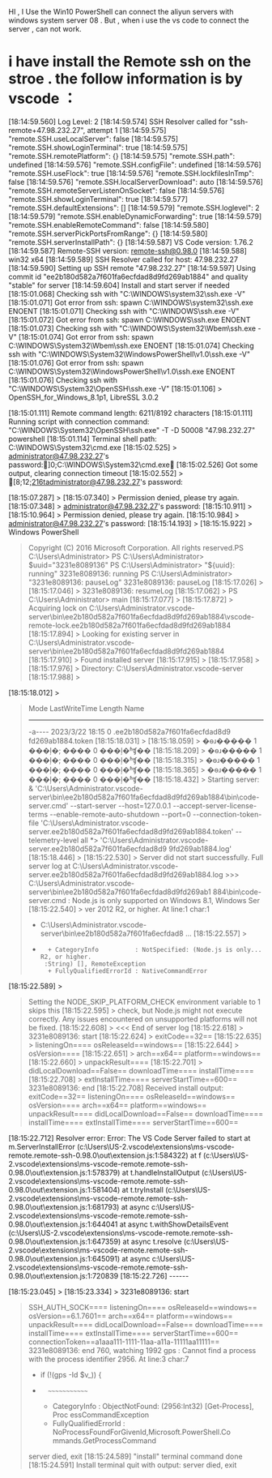 HI , I Use the Win10 PowerShell can connect the aliyun servers with windows system server 08 .
But , when i use the vs code to connect the server , can not work.

i have install the Remote ssh on the stroe . 
the follow information is by vscode ：
=================================================


[18:14:59.560] Log Level: 2
[18:14:59.574] SSH Resolver called for "ssh-remote+47.98.232.27", attempt 1
[18:14:59.575] "remote.SSH.useLocalServer": false
[18:14:59.575] "remote.SSH.showLoginTerminal": true
[18:14:59.575] "remote.SSH.remotePlatform": {}
[18:14:59.575] "remote.SSH.path": undefined
[18:14:59.576] "remote.SSH.configFile": undefined
[18:14:59.576] "remote.SSH.useFlock": true
[18:14:59.576] "remote.SSH.lockfilesInTmp": false
[18:14:59.576] "remote.SSH.localServerDownload": auto
[18:14:59.576] "remote.SSH.remoteServerListenOnSocket": false
[18:14:59.576] "remote.SSH.showLoginTerminal": true
[18:14:59.577] "remote.SSH.defaultExtensions": []
[18:14:59.579] "remote.SSH.loglevel": 2
[18:14:59.579] "remote.SSH.enableDynamicForwarding": true
[18:14:59.579] "remote.SSH.enableRemoteCommand": false
[18:14:59.580] "remote.SSH.serverPickPortsFromRange": {}
[18:14:59.580] "remote.SSH.serverInstallPath": {}
[18:14:59.587] VS Code version: 1.76.2
[18:14:59.587] Remote-SSH version: remote-ssh@0.98.0
[18:14:59.588] win32 x64
[18:14:59.589] SSH Resolver called for host: 47.98.232.27
[18:14:59.590] Setting up SSH remote "47.98.232.27"
[18:14:59.597] Using commit id "ee2b180d582a7f601fa6ecfdad8d9fd269ab1884" and quality "stable" for server
[18:14:59.604] Install and start server if needed
[18:15:01.068] Checking ssh with "C:\WINDOWS\system32\ssh.exe -V"
[18:15:01.071] Got error from ssh: spawn C:\WINDOWS\system32\ssh.exe ENOENT
[18:15:01.071] Checking ssh with "C:\WINDOWS\ssh.exe -V"
[18:15:01.072] Got error from ssh: spawn C:\WINDOWS\ssh.exe ENOENT
[18:15:01.073] Checking ssh with "C:\WINDOWS\System32\Wbem\ssh.exe -V"
[18:15:01.074] Got error from ssh: spawn C:\WINDOWS\System32\Wbem\ssh.exe ENOENT
[18:15:01.074] Checking ssh with "C:\WINDOWS\System32\WindowsPowerShell\v1.0\ssh.exe -V"
[18:15:01.076] Got error from ssh: spawn C:\WINDOWS\System32\WindowsPowerShell\v1.0\ssh.exe ENOENT
[18:15:01.076] Checking ssh with "C:\WINDOWS\System32\OpenSSH\ssh.exe -V"
[18:15:01.106] > OpenSSH_for_Windows_8.1p1, LibreSSL 3.0.2

[18:15:01.111] Remote command length: 6211/8192 characters
[18:15:01.111] Running script with connection command: "C:\WINDOWS\System32\OpenSSH\ssh.exe" -T -D 50008 "47.98.232.27" powershell
[18:15:01.114] Terminal shell path: C:\WINDOWS\System32\cmd.exe
[18:15:02.525] > administrator@47.98.232.27's password:]0;C:\WINDOWS\System32\cmd.exe
[18:15:02.526] Got some output, clearing connection timeout
[18:15:02.552] > [8;12;216tadministrator@47.98.232.27's password:
> 
> 
> 
> 
> 
> 
> 
> 
> 
> 
> 
[18:15:07.287] > 
[18:15:07.340] > Permission denied, please try again.
[18:15:07.348] > administrator@47.98.232.27's password: 
[18:15:10.911] > 
[18:15:10.964] > Permission denied, please try again.
[18:15:10.984] > administrator@47.98.232.27's password: 
[18:15:14.193] > 
[18:15:15.922] > Windows PowerShell 
> Copyright (C) 2016 Microsoft Corporation. All rights reserved.PS C:\Users\Administrator> 
> PS C:\Users\Administrator> $uuid="3231e8089136"
> PS C:\Users\Administrator> "${uuid}: running"
> 3231e8089136: running
> PS C:\Users\Administrator> "3231e8089136: pauseLog"
> 3231e8089136: pauseLog
[18:15:17.026] > 
[18:15:17.046] > 3231e8089136: resumeLog
[18:15:17.062] > 
> PS C:\Users\Administrator> main
[18:15:17.077] > 
[18:15:17.872] > Acquiring lock on C:\Users\Administrator\.vscode-server\bin\ee2b180d582a7f601fa6ecfdad8d9fd269ab1884\vscode-remote-lock.ee2b180d582a7f601fa6ecfdad8d9fd269ab1884
[18:15:17.894] > 
> Looking for existing server in C:\Users\Administrator\.vscode-server\bin\ee2b180d582a7f601fa6ecfdad8d9fd269ab1884
[18:15:17.910] > 
> Found installed server
[18:15:17.915] > 
[18:15:17.958] > 
[18:15:17.976] > 
>     Directory: C:\Users\Administrator\.vscode-server
[18:15:17.988] > 
> 
[18:15:18.012] > 
> Mode                LastWriteTime         Length Name
> ----                -------------         ------ ----
> -a----        2023/3/22     18:15              0 .ee2b180d582a7f601fa6ecfdad8d9
>                                                  fd269ab1884.token
[18:15:18.031] > 
[18:15:18.059] > �ѳɹ����� 1 ���ļ�; ���� 0 ���ļ�ʱʧ��
[18:15:18.209] > �ѳɹ����� 1 ���ļ�; ���� 0 ���ļ�ʱʧ��
[18:15:18.315] > �ѳɹ����� 1 ���ļ�; ���� 0 ���ļ�ʱʧ��
[18:15:18.365] > �ѳɹ����� 1 ���ļ�; ���� 0 ���ļ�ʱʧ��
[18:15:18.432] > Starting server: & 'C:\Users\Administrator\.vscode-server\bin\ee2b180d582a7f601fa6ecfdad8d9fd269ab1884\bin\code-server.cmd' --start-server --host=127.0.0.1 --accept-server-license-terms --enable-remote-auto-shutdown 
>  --port=0 --connection-token-file 'C:\Users\Administrator\.vscode-server\.ee2b180d582a7f601fa6ecfdad8d9fd269ab1884.token' --telemetry-level all  *> 'C:\Users\Administrator\.vscode-server\.ee2b180d582a7f601fa6ecfdad8d9
> 9fd269ab1884.log'
[18:15:18.446] > 
[18:15:22.530] > Server did not start successfully. Full server log at C:\Users\Administrator\.vscode-server\.ee2b180d582a7f601fa6ecfdad8d9fd269ab1884.log >>>
> C:\Users\Administrator\.vscode-server\bin\ee2b180d582a7f601fa6ecfdad8d9fd269ab1
> 884\bin\code-server.cmd : Node.js is only supported on Windows 8.1, Windows Ser
[18:15:22.540] > 
> ver 2012 R2, or higher.
> At line:1 char:1
> + C:\Users\Administrator\.vscode-server\bin\ee2b180d582a7f601fa6ecfdad8 ...
[18:15:22.557] > 
> + ~~~~~~~~~~~~~~~~~~~~~~~~~~~~~~~~~~~~~~~~~~~~~~~~~~~~~~~~~~~~~~~~~~~~~
>     + CategoryInfo          : NotSpecified: (Node.js is only... R2, or higher.
>    :String) [], RemoteException
>     + FullyQualifiedErrorId : NativeCommandError
[18:15:22.589] > 
>  
> Setting the NODE_SKIP_PLATFORM_CHECK environment variable to 1 skips this
[18:15:22.595] > 
> check, but Node.js might not execute correctly. Any issues encountered on
> unsupported platforms will not be fixed.
[18:15:22.608] > <<< End of server log
[18:15:22.618] > 
> 3231e8089136: start
[18:15:22.624] > 
> exitCode==32==
[18:15:22.635] > listeningOn====
> osReleaseId==windows==
[18:15:22.644] > 
> osVersion====
[18:15:22.651] > 
> arch==x64==
> platform==windows==
[18:15:22.660] > 
> unpackResult====
[18:15:22.701] > didLocalDownload==False==
> downloadTime====
> installTime====
[18:15:22.708] > 
> extInstallTime====
> serverStartTime==600==
> 3231e8089136: end
[18:15:22.708] Received install output: 
exitCode==32==
listeningOn====
osReleaseId==windows==
osVersion====
arch==x64==
platform==windows==
unpackResult====
didLocalDownload==False==
downloadTime====
installTime====
extInstallTime====
serverStartTime==600==

[18:15:22.712] Resolver error: Error: The VS Code Server failed to start
	at m.ServerInstallError (c:\Users\US-2\.vscode\extensions\ms-vscode-remote.remote-ssh-0.98.0\out\extension.js:1:584322)
	at f (c:\Users\US-2\.vscode\extensions\ms-vscode-remote.remote-ssh-0.98.0\out\extension.js:1:578379)
	at t.handleInstallOutput (c:\Users\US-2\.vscode\extensions\ms-vscode-remote.remote-ssh-0.98.0\out\extension.js:1:581404)
	at t.tryInstall (c:\Users\US-2\.vscode\extensions\ms-vscode-remote.remote-ssh-0.98.0\out\extension.js:1:681793)
	at async c:\Users\US-2\.vscode\extensions\ms-vscode-remote.remote-ssh-0.98.0\out\extension.js:1:644041
	at async t.withShowDetailsEvent (c:\Users\US-2\.vscode\extensions\ms-vscode-remote.remote-ssh-0.98.0\out\extension.js:1:647359)
	at async t.resolve (c:\Users\US-2\.vscode\extensions\ms-vscode-remote.remote-ssh-0.98.0\out\extension.js:1:645091)
	at async c:\Users\US-2\.vscode\extensions\ms-vscode-remote.remote-ssh-0.98.0\out\extension.js:1:720839
[18:15:22.726] ------




[18:15:23.045] > 
[18:15:23.334] > 3231e8089136: start
> SSH_AUTH_SOCK====
> listeningOn====
> osReleaseId==windows==
> osVersion==6.1.7601==
> arch==x64==
> platform==windows==
> unpackResult====
> didLocalDownload==False==
> downloadTime====
> installTime====
> extInstallTime====
> serverStartTime==600==
> connectionToken==a1aaa111-1111-11aa-a11a-11111aa11111==
> 3231e8089136: end
> 760, watching 1992
> gps : Cannot find a process with the process identifier 2956.
> At line:3 char:7
> + if (!(gps -Id $v_)) {
> +       ~~~~~~~~~~~
>     + CategoryInfo          : ObjectNotFound: (2956:Int32) [Get-Process], Proc
>    essCommandException
>     + FullyQualifiedErrorId : NoProcessFoundForGivenId,Microsoft.PowerShell.Co
>    mmands.GetProcessCommand
>  
> server died, exit
[18:15:24.589] "install" terminal command done
[18:15:24.591] Install terminal quit with output: server died, exit
